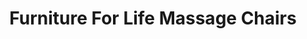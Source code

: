 ---
title: "Furniture For Life Massage Chairs"
url: /castle-rock/furniture-for-life-massage-chairs/
shop: massage
---